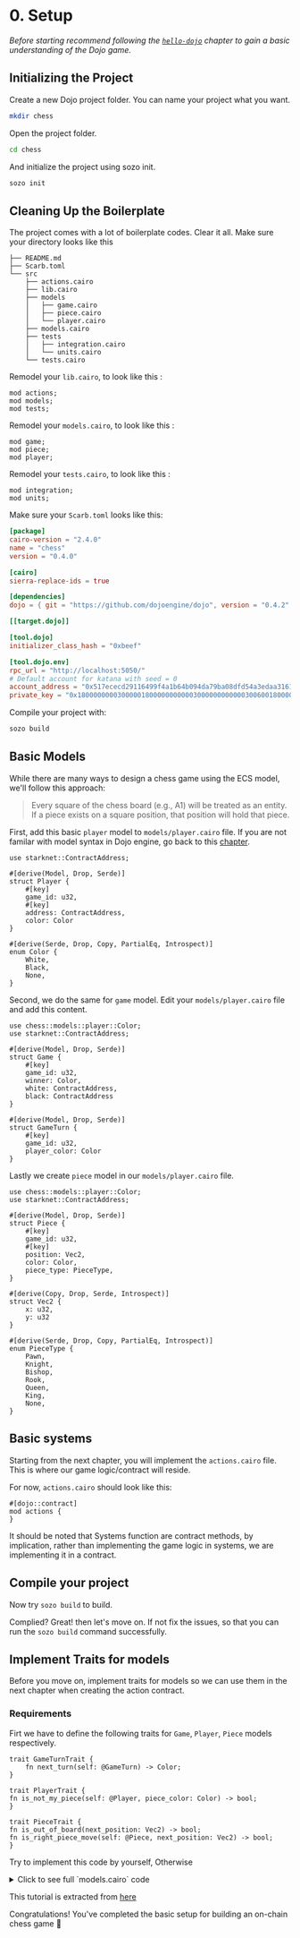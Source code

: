 # 0. Setup

_Before starting recommend following the [`hello-dojo`](../../cairo/hello-dojo.md) chapter to gain a basic understanding of the Dojo game._

## Initializing the Project

Create a new Dojo project folder. You can name your project what you want.

```sh
mkdir chess
```

Open the project folder.

```sh
cd chess
```

And initialize the project using sozo init.

```sh
sozo init
```

## Cleaning Up the Boilerplate

The project comes with a lot of boilerplate codes. Clear it all. Make sure your directory looks like this

```shell
├── README.md
├── Scarb.toml
└── src
    ├── actions.cairo
    ├── lib.cairo
    ├── models
    │   ├── game.cairo
    │   ├── piece.cairo
    │   └── player.cairo
    ├── models.cairo
    ├── tests
    │   ├── integration.cairo
    │   └── units.cairo
    └── tests.cairo
```

Remodel your `lib.cairo`, to look like this :

```rust,ignore
mod actions;
mod models;
mod tests;
```

Remodel your `models.cairo`, to look like this :

```rust,ignore
mod game;
mod piece;
mod player;
```

Remodel your `tests.cairo`, to look like this :

```rust,ignore
mod integration;
mod units;
```

Make sure your `Scarb.toml` looks like this:

```toml
[package]
cairo-version = "2.4.0"
name = "chess"
version = "0.4.0"

[cairo]
sierra-replace-ids = true

[dependencies]
dojo = { git = "https://github.com/dojoengine/dojo", version = "0.4.2" }

[[target.dojo]]

[tool.dojo]
initializer_class_hash = "0xbeef"

[tool.dojo.env]
rpc_url = "http://localhost:5050/"
# Default account for katana with seed = 0
account_address = "0x517ececd29116499f4a1b64b094da79ba08dfd54a3edaa316134c41f8160973"
private_key = "0x1800000000300000180000000000030000000000003006001800006600"

```

Compile your project with:

```sh
sozo build
```

## Basic Models

While there are many ways to design a chess game using the ECS model, we'll follow this approach:

> Every square of the chess board (e.g., A1) will be treated as an entity. If a piece exists on a square position, that position will hold that piece.

First, add this basic `player` model to `models/player.cairo` file. If you are not familar with model syntax in Dojo engine, go back to this [chapter](../../cairo/models.md).

```rust,ignore
use starknet::ContractAddress;

#[derive(Model, Drop, Serde)]
struct Player {
    #[key]
    game_id: u32,
    #[key]
    address: ContractAddress,
    color: Color
}

#[derive(Serde, Drop, Copy, PartialEq, Introspect)]
enum Color {
    White,
    Black,
    None,
}
```

Second, we do the same for `game` model. Edit your `models/player.cairo` file and add this content.

```rust,ignore
use chess::models::player::Color;
use starknet::ContractAddress;

#[derive(Model, Drop, Serde)]
struct Game {
    #[key]
    game_id: u32,
    winner: Color,
    white: ContractAddress,
    black: ContractAddress
}

#[derive(Model, Drop, Serde)]
struct GameTurn {
    #[key]
    game_id: u32,
    player_color: Color
}
```

Lastly we create `piece` model in our `models/player.cairo` file.

```rust,ignore
use chess::models::player::Color;
use starknet::ContractAddress;

#[derive(Model, Drop, Serde)]
struct Piece {
    #[key]
    game_id: u32,
    #[key]
    position: Vec2,
    color: Color,
    piece_type: PieceType,
}

#[derive(Copy, Drop, Serde, Introspect)]
struct Vec2 {
    x: u32,
    y: u32
}

#[derive(Serde, Drop, Copy, PartialEq, Introspect)]
enum PieceType {
    Pawn,
    Knight,
    Bishop,
    Rook,
    Queen,
    King,
    None,
}
```

## Basic systems

Starting from the next chapter, you will implement the `actions.cairo` file. This is where our game logic/contract will reside.

For now, `actions.cairo` should look like this:

```rust,ignore
#[dojo::contract]
mod actions {
}
```

It should be noted that Systems function are contract methods, by implication, rather than implementing the game logic in systems, we are implementing it in a contract.

## Compile your project

Now try `sozo build` to build.

Complied? Great! then let's move on. If not fix the issues, so that you can run the `sozo build` command successfully.

## Implement Traits for models

Before you move on, implement traits for models so we can use them in the next chapter when creating the action contract.

### Requirements

Firt we have to define the following traits for `Game`, `Player`, `Piece` models respectively.

```rust,ignore
trait GameTurnTrait {
    fn next_turn(self: @GameTurn) -> Color;
}

trait PlayerTrait {
fn is_not_my_piece(self: @Player, piece_color: Color) -> bool;
}

trait PieceTrait {
fn is_out_of_board(next_position: Vec2) -> bool;
fn is_right_piece_move(self: @Piece, next_position: Vec2) -> bool;
}
```

Try to implement this code by yourself, Otherwise

<details>
<summary>Click to see full `models.cairo` code</summary>

```c
// code for player.cairo file
trait PlayerTrait {
    fn is_not_my_piece(self: @Player, piece_color: Color) -> bool;
}

impl PalyerImpl of PlayerTrait {
    fn is_not_my_piece(self: @Player, piece_color: Color) -> bool {
        *self.color != piece_color
    }
}

// code for game.cairo file
trait GameTurnTrait {
    fn next_turn(self: @GameTurn) -> Color;
}
impl GameTurnImpl of GameTurnTrait {
    fn next_turn(self: @GameTurn) -> Color {
        match self.player_color {
            Color::White => Color::Black,
            Color::Black => Color::White,
            Color::None => panic(array!['Illegal turn'])
        }
    }
}

// code for piece.cairo file
trait PieceTrait {
    fn is_out_of_board(next_position: Vec2) -> bool;
    fn is_right_piece_move(self: @Piece, next_position: Vec2) -> bool;
}

impl PieceImpl of PieceTrait {
    fn is_out_of_board(next_position: Vec2) -> bool {
        next_position.x > 7 || next_position.y > 7
    }

    fn is_right_piece_move(self: @Piece, next_position: Vec2) -> bool {
        let n_x = next_position.x;
        let n_y = next_position.y;
        assert(!(n_x == *self.position.x && n_y == *self.position.y), 'Cannot move same position');
        match self.piece_type {
            PieceType::Pawn => {
                match self.color {
                    Color::White => {
                        (n_x == *self.position.x && n_y == *self.position.y + 1)
                            || (n_x == *self.position.x && n_y == *self.position.y + 2)
                            || (n_x == *self.position.x + 1 && n_y == *self.position.y + 1)
                            || (n_x == *self.position.x - 1 && n_y == *self.position.y + 1)
                    },
                    Color::Black => {
                        (n_x == *self.position.x && n_y == *self.position.y - 1)
                            || (n_x == *self.position.x && n_y == *self.position.y - 2)
                            || (n_x == *self.position.x + 1 && n_y == *self.position.y - 1)
                            || (n_x == *self.position.x - 1 && n_y == *self.position.y - 1)
                    },
                    Color::None => panic(array!['Should not move empty piece']),
                }
            },
            PieceType::Knight => { n_x == *self.position.x + 2 && n_y == *self.position.y + 1 },
            PieceType::Bishop => {
                (n_x <= *self.position.x && n_y <= *self.position.y && *self.position.y
                    - n_y == *self.position.x
                    - n_x)
                    || (n_x <= *self.position.x && n_y >= *self.position.y && *self.position.y
                        - n_y == *self.position.x
                        - n_x)
                    || (n_x >= *self.position.x && n_y <= *self.position.y && *self.position.y
                        - n_y == *self.position.x
                        - n_x)
                    || (n_x >= *self.position.x && n_y >= *self.position.y && *self.position.y
                        - n_y == *self.position.x
                        - n_x)
            },
            PieceType::Rook => {
                (n_x == *self.position.x || n_y != *self.position.y)
                    || (n_x != *self.position.x || n_y == *self.position.y)
            },
            PieceType::Queen => {
                (n_x == *self.position.x || n_y != *self.position.y)
                    || (n_x != *self.position.x || n_y == *self.position.y)
                    || (n_x != *self.position.x || n_y != *self.position.y)
            },
            PieceType::King => {
                (n_x <= *self.position.x + 1 && n_y <= *self.position.y + 1)
                    || (n_x <= *self.position.x + 1 && n_y <= *self.position.y - 1)
                    || (n_x <= *self.position.x - 1 && n_y <= *self.position.y + 1)
                    || (n_x <= *self.position.x - 1 && n_y <= *self.position.y - 1)
            },
            PieceType::None => panic(array!['Should not move empty piece']),
        }
    }
}
```

</details>

This tutorial is extracted from [here](https://github.com/dojoengine/origami/tree/main/examples/chess)

Congratulations! You've completed the basic setup for building an on-chain chess game 🎉
